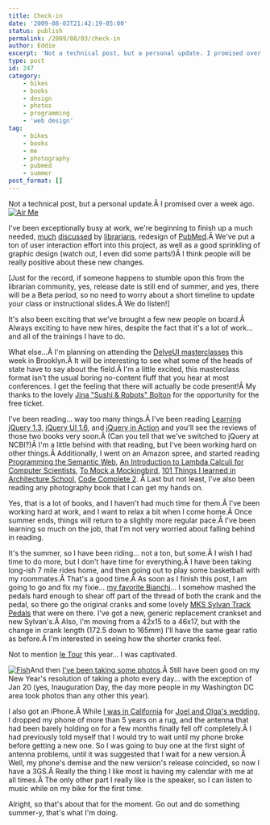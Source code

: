 ```yaml
---
title: Check-in
date: '2009-08-03T21:42:19-05:00'
status: publish
permalink: /2009/08/03/check-in
author: Eddie
excerpt: 'Not a technical post, but a personal update. I promised over a week ago.'
type: post
id: 247
category:
    - bikes
    - books
    - design
    - photos
    - programming
    - 'web design'
tag:
    - bikes
    - books
    - me
    - photography
    - pubmed
    - summer
post_format: []
---
```

Not a technical post, but a personal update.Â I promised over a week ago. [![Air Me](http://farm4.static.flickr.com/3494/3753939045_227dd6b275_m.jpg)](http://www.flickr.com/photos/ed_welker/3753939045/ "Air Me by eddie.welker, on Flickr")

I've been exceptionally busy at work, we're beginning to finish up a much needed, [much](http://www.library.drexel.edu/blogs/drexelbioscience/?tag=nih) [discussed](http://laikaspoetnik.wordpress.com/2009/04/01/pubmed-changes-at-the-front-door/) by [librarians](http://eagledawg.blogspot.com/2009/05/pubmed-update-now-online-now-share-your.html), redesign of [PubMed](http://pubmed.gov).Â We've put a ton of user interaction effort into this project, as well as a good sprinkling of graphic design (watch out, I even did some parts!)Â I think people will be really positive about these new changes.

\[Just for the record, if someone happens to stumble upon this from the librarian community, yes, release date is still end of summer, and yes, there will be a Beta period, so no need to worry about a short timeline to update your class or instructional slides.Â We do listen!\]

It's also been exciting that we've brought a few new people on board.Â Always exciting to have new hires, despite the fact that it's a lot of work... and all of the trainings I have to do.

What else...Â I'm planning on attending the [DelveUI masterclasses](http://delvenyc.com/) this week in Brooklyn.Â It will be interesting to see what some of the heads of state have to say about the field.Â I'm a little excited, this masterclass format isn't the usual boring no-content fluff that you hear at most conferences. I get the feeling that there will actually be code present!Â My thanks to the lovely [Jina "Sushi &amp; Robots" Bolton](http://www.sushiandrobots.com/) for the opportunity for the free ticket.

I've been reading... way too many things.Â I've been reading [Learning jQuery 1.3](http://www.packtpub.com/learning-jquery-1.3/book), [jQuery UI 1.6](http://www.packtpub.com/user-interface-library-for-jquery/book), and [jQuery in Action](http://www.amazon.com/gp/product/1933988355?ie=UTF8&tag=eddwelsblo-20&linkCode=as2&camp=1789&creative=390957&creativeASIN=1933988355) and you'll see the reviews of those two books very soon.Â (Can you tell that we've switched to jQuery at NCBI?)Â I'm a little behind with that reading, but I've been working hard on other things.Â Additionally, I went on an Amazon spree, and started reading [Programming the Semantic Web](http://www.amazon.com/gp/product/0596153813?ie=UTF8&tag=eddwelsblo-20&linkCode=as2&camp=1789&creative=390957&creativeASIN=0596153813), [An Introduction to Lambda Calculi for Computer Scientists](http://www.amazon.com/gp/product/0954300653?ie=UTF8&tag=eddwelsblo-20&linkCode=as2&camp=1789&creative=390957&creativeASIN=0954300653), [To Mock a Mockingbird](http://www.amazon.com/gp/product/0192801422?ie=UTF8&tag=eddwelsblo-20&linkCode=as2&camp=1789&creative=390957&creativeASIN=0192801422), [101 Things I learned in Architecture School](http://www.amazon.com/gp/product/0262062666?ie=UTF8&tag=eddwelsblo-20&linkCode=as2&camp=1789&creative=390957&creativeASIN=0262062666), [Code Complete 2](http://www.amazon.com/gp/product/0735619670?ie=UTF8&tag=eddwelsblo-20&linkCode=as2&camp=1789&creative=390957&creativeASIN=0735619670). Â Last but not least, I've also been reading any photography book that I can get my hands on.

Yes, that is a lot of books, and I haven't had much time for them.Â I've been working hard at work, and I want to relax a bit when I come home.Â Once summer ends, things will return to a slightly more regular pace.Â I've been learning so much on the job, that I'm not very worried about falling behind in reading.

It's the summer, so I have been riding... not a ton, but some.Â I wish I had time to do more, but I don't have time for everything.Â I have been taking long-ish 7 mile rides home, and then going out to play some basketball with my roommates.Â That's a good time.Â As soon as I finish this post, I am going to go and fix my fixie... [my favorite Bianchi](http://www.flickr.com/photos/ed_welker/499906278/)... I somehow mashed the pedals hard enough to shear off part of the thread of both the crank and the pedal, so there go the original cranks and some lovely [MKS Sylvan Track Pedals](http://sheldonbrown.com/harris/pedals.html#platform) that were on there. I've got a new, generic replacement crankset and new Sylvan's.Â Also, I'm moving from a 42x15 to a 46x17, but with the change in crank length (172.5 down to 165mm) I'll have the same gear ratio as before.Â I'm interested in seeing how the shorter cranks feel.

Not to mention [le Tour](http://www.letour.fr/us/homepage_horscourseTDF.html) this year... I was captivated.

[![Fish](http://farm3.static.flickr.com/2670/3686013626_b14883b58f_m.jpg)](http://www.flickr.com/photos/ed_welker/3686013626/ "Fish by eddie.welker, on Flickr")And then [I've been taking some photos](http://www.flickr.com/photos/ed_welker/).Â Still have been good on my New Year's resolution of taking a photo every day... with the exception of Jan 20 (yes, Inauguration Day, the day more people in my Washington DC area took photos than any other this year).

I also got an iPhone.Â While [I was in California](http://www.flickr.com/photos/ed_welker/sets/72157620701884345/) for [Joel and Olga's wedding](http://www.flickr.com/photos/ed_welker/sets/72157620771003449/), I dropped my phone of more than 5 years on a rug, and the antenna that had been barely holding on for a few months finally fell off completely.Â I had previously told myself that I would try to wait until my phone broke before getting a new one. So I was going to buy one at the first sight of antenna problems, until it was suggested that I wait for a new version.Â Well, my phone's demise and the new version's release coincided, so now I have a 3GS.Â Really the thing I like most is having my calendar with me at all times.Â The only other part I really like is the speaker, so I can listen to music while on my bike for the first time.

Alright, so that's about that for the moment. Go out and do something summer-y, that's what I'm doing.